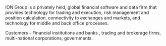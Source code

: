 
ION Group is a privately held, global financial software and data firm that provides technology for trading and execution, risk management and position calculation, connectivity to exchanges and markets, and technology for middle and back office processes.

Customers - Financial institutions and banks , trading and brokerage firms, multi-national corporations, governments.
